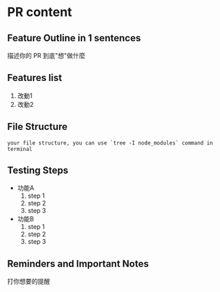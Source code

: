 # PR content

## Feature Outline in 1 sentences

描述你的 PR 到底"想"做什麼

## Features list

1. 改動1
2. 改動2

## File Structure

```
your file structure, you can use `tree -I node_modules` command in terminal
```

## Testing Steps

- 功能A
    1. step 1
    2. step 2
    3. step 3
- 功能B
    1. step 1
    2. step 2
    3. step 3

## Reminders and Important Notes

打你想要的提醒